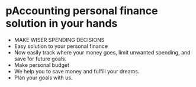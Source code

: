 # pAccounting personal finance solution in your hands
- MAKE WISER SPENDING DECISIONS
- Easy solution to your personal finance
- Now easily track where your money goes, limit unwanted spending, and save for future goals.
- Make personal budget
- We help you to save money and fulfill your dreams.
- Plan your goals with us.
